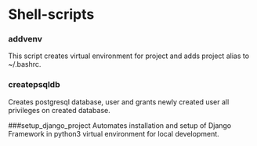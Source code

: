 # Shell-scripts

### addvenv
This script creates virtual environment for project and adds project alias to ~/.bashrc.


### createpsqldb
Creates postgresql database, user and grants newly created user all privileges on created database.


###setup_django_project
Automates installation and setup of Django Framework in python3 virtual environment for local development.
